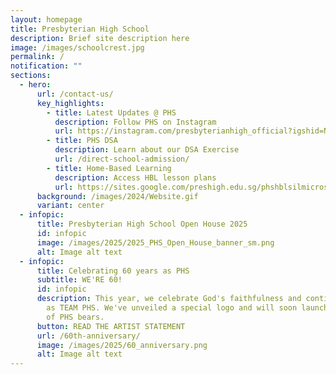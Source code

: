 ```yaml
---
layout: homepage
title: Presbyterian High School
description: Brief site description here
image: /images/schoolcrest.jpg
permalink: /
notification: ""
sections:
  - hero:
      url: /contact-us/
      key_highlights:
        - title: Latest Updates @ PHS
          description: Follow PHS on Instagram
          url: https://instagram.com/presbyterianhigh_official?igshid=NTc4MTIwNjQ2YQ==
        - title: PHS DSA
          description: Learn about our DSA Exercise
          url: /direct-school-admission/
        - title: Home-Based Learning
          description: Access HBL lesson plans
          url: https://sites.google.com/preshigh.edu.sg/phshblsilmicrosite/home
      background: /images/2024/Website.gif
      variant: center
  - infopic:
      title: Presbyterian High School Open House 2025
      id: infopic
      image: /images/2025/2025_PHS_Open_House_banner_sm.png
      alt: Image alt text
  - infopic:
      title: Celebrating 60 years as PHS
      subtitle: WE'RE 60!
      id: infopic
      description: This year, we celebrate God's faithfulness and continue our mission
        as TEAM PHS. We've unveiled a special logo and will soon launch the sale
        of PHS bears.
      button: READ THE ARTIST STATEMENT
      url: /60th-anniversary/
      image: /images/2025/60_anniversary.png
      alt: Image alt text
---
```


